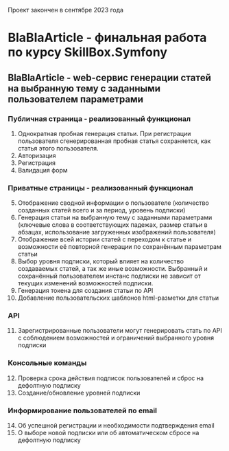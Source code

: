 Проект закончен в сентябре 2023 года

# BlaBlaArticle - финальная работа по курсу SkillBox.Symfony

## BlaBlaArticle - web-сервис генерации статей на выбранную тему с заданными пользователем параметрами

### Публичная страница - реализованный функционал 
1. Однократная пробная генерация статьи. При регистрации пользователя сгенерированная пробная статья сохраняется, как статья этого пользователя.
2. Авторизация
3. Регистрация
4. Валидация форм 

### Приватные страницы - реализованный функционал
5. Отображение сводной информации о пользователе (количество созданных статей всего и за период, уровень подписки)
6. Генерация статьи на выбранную тему с заданными параметрами (ключевые слова в соответствующих падежах, размер статьи в абзацах, использование загруженных изображений пользователя)
7. Отображение всей истории статей с переходом к статье и возможности её повторной генерации по сохранённым параметрам статьи
8. Выбор уровня подписки, который влияет на количество создаваемых статей, а так же иные возможности. Выбранный и сохранённый пользователем инстанс подписки не зависит от текущих изменений возможностей подписки.  
9. Генерация токена для создания статьи по API
10. Добавление пользовательских шаблонов html-разметки для статьи

### API
11. Зарегистрированные пользователи могут генерировать стать по API с соблюдением возможностей и ограничений выбранного уровня подписки

### Консольные команды
12. Проверка срока действия подписок пользователей и сброс на дефолтную подписку
13. Создание/обновление уровней подписки

### Информирование пользователей по email
14. Об успешной регистрации и необходимости подтверждения email
15. О выборе новой подписки или об автоматическом сбросе на дефолтную подписку
